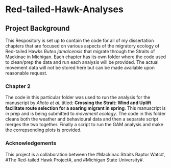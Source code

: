 # **Red-tailed-Hawk-Analyses**

## Project Background
This Respository is set up to contain the code for all of my dissertation chapters that are focused on various aspects of the migratory ecology of Red-tailed Hawks *Buteo jamaicensis* that migrate through the Straits of Mackinac in Michigan.
Each chapter has its own folder where the code used to clean/prep the data and run each analysis will be provided. The actual movement data will not be stored here but can be made available upon reasonable request.


### Chapter 2
The code in this particular folder was used to run the analysis for the manuscript by _Alioto et al._ titled: **Crossing the Strait: Wind and Uplift facilitate route selection for a soaring migrant in spring**. This manuscript is in prep and is being submitted to *movement ecology*. The code in this folder cleans both the weather and behavioural data and then a separate script merges the two together. Finally a script to run the GAM analysis and make the correpsonding plots is provided.


### Acknowledgements 
This project is a collaboration between the #Mackinac Straits Raptor Watc#, #The Red-tailed Hawk Project#, and #Michigan State University#.

